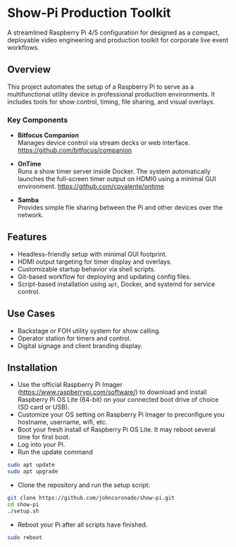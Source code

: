 # Show-Pi Production Toolkit

A streamlined Raspberry Pi 4/5 configuration for designed as a compact, deployable video engineering and production toolkit for corporate live event workflows.

## Overview

This project automates the setup of a Raspberry Pi to serve as a multifunctional utility device in professional production environments. It includes tools for show control, timing, file sharing, and visual overlays.

### Key Components

- **Bitfocus Companion**  
  Manages device control via stream decks or web interface. https://github.com/bitfocus/companion

- **OnTime**  
  Runs a show timer server inside Docker. The system automatically launches the full-screen timer output on HDMI0 using a minimal GUI environment. https://github.com/cpvalente/ontime

- **Samba**  
  Provides simple file sharing between the Pi and other devices over the network.

## Features

- Headless-friendly setup with minimal GUI footprint.
- HDMI output targeting for timer display and overlays.
- Customizable startup behavior via shell scripts.
- Git-based workflow for deploying and updating config files.
- Script-based installation using `apt`, Docker, and systemd for service control.

## Use Cases

- Backstage or FOH utility system for show calling.
- Operator station for timers and control.
- Digital signage and client branding display.

## Installation

- Use the official Raspberry Pi Imager (https://www.raspberrypi.com/software/) to download and install Raspberry Pi OS Lite (64-bit) on your connected boot drive of choice (SD card or USB).
- Customize your OS setting on Raspberry Pi Imager to preconfigure you hostname, username, wifi, etc.
- Boot your fresh install of Raspberry Pi OS Lite. It may reboot several time for first boot.
- Log into your Pi.
- Run the update command

```bash
sudo apt update
sudo apt upgrade
```

- Clone the repository and run the setup script:

```bash
git clone https://github.com/johncoronado/show-pi.git
cd show-pi
./setup.sh
```

- Reboot your Pi after all scripts have finished.
```bash
sudo reboot
```
